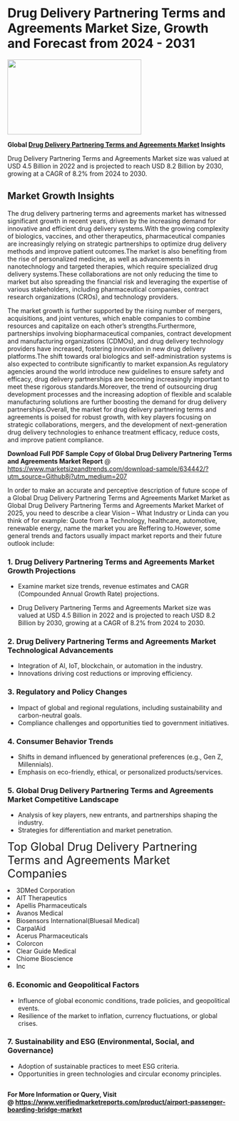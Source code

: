 <H1>Drug Delivery Partnering Terms and Agreements Market Size, Growth and Forecast from 2024 - 2031</H1><img class="aligncenter size-medium wp-image-584254" src="https://thirdeyenews.in/wp-content/uploads/2024/09/Global-Market-Research-300x168.jpeg" alt="" width="300" height="168" /><p><strong>Global&nbsp;<a href="https://www.marketsizeandtrends.com/download-sample/634442/?utm_source=Github8j?utm_medium=207">Drug Delivery Partnering Terms and Agreements Market</a> Insights</strong></p><p>Drug Delivery Partnering Terms and Agreements Market size was valued at USD 4.5 Billion in 2022 and is projected to reach USD 8.2 Billion by 2030, growing at a CAGR of 8.2% from 2024 to 2030.</p><p><h2>Market Growth Insights</h2> <p>The drug delivery partnering terms and agreements market has witnessed significant growth in recent years, driven by the increasing demand for innovative and efficient drug delivery systems.With the growing complexity of biologics, vaccines, and other therapeutics, pharmaceutical companies are increasingly relying on strategic partnerships to optimize drug delivery methods and improve patient outcomes.The market is also benefiting from the rise of personalized medicine, as well as advancements in nanotechnology and targeted therapies, which require specialized drug delivery systems.These collaborations are not only reducing the time to market but also spreading the financial risk and leveraging the expertise of various stakeholders, including pharmaceutical companies, contract research organizations (CROs), and technology providers. <p>The market growth is further supported by the rising number of mergers, acquisitions, and joint ventures, which enable companies to combine resources and capitalize on each other’s strengths.Furthermore, partnerships involving biopharmaceutical companies, contract development and manufacturing organizations (CDMOs), and drug delivery technology providers have increased, fostering innovation in new drug delivery platforms.The shift towards oral biologics and self-administration systems is also expected to contribute significantly to market expansion.As regulatory agencies around the world introduce new guidelines to ensure safety and efficacy, drug delivery partnerships are becoming increasingly important to meet these rigorous standards.Moreover, the trend of outsourcing drug development processes and the increasing adoption of flexible and scalable manufacturing solutions are further boosting the demand for drug delivery partnerships.Overall, the market for drug delivery partnering terms and agreements is poised for robust growth, with key players focusing on strategic collaborations, mergers, and the development of next-generation drug delivery technologies to enhance treatment efficacy, reduce costs, and improve patient compliance.</p><p><span class=""><strong>Download Full PDF Sample Copy of Global Drug Delivery Partnering Terms and Agreements Market Report</strong> @ <a href="https://www.marketsizeandtrends.com/download-sample/634442/?utm_source=Github8j?utm_medium=207" target="_blank">https://www.marketsizeandtrends.com/download-sample/634442/?utm_source=Github8j?utm_medium=207</a></span></p><p>In order to make an accurate and perceptive description of future scope of a Global&nbsp;Drug Delivery Partnering Terms and Agreements Market Market as Global&nbsp;Drug Delivery Partnering Terms and Agreements Market Market of 2025, you need to describe a clear Vision &ndash; What Industry or Linda can you think of for example: Quote from a Technology, healthcare, automotive, renewable energy, name the market you are Reffering to.However, some general trends and factors usually impact market reports and their future outlook include:</p><h3>1.&nbsp;<strong>Drug Delivery Partnering Terms and Agreements Market Growth Projections</strong></h3><ul><li>Examine market size trends, revenue estimates and CAGR (Compounded Annual Growth Rate) projections.</li><li><p>Drug Delivery Partnering Terms and Agreements Market size was valued at USD 4.5 Billion in 2022 and is projected to reach USD 8.2 Billion by 2030, growing at a CAGR of 8.2% from 2024 to 2030.</p></li></ul><h3>2.&nbsp;<strong>Drug Delivery Partnering Terms and Agreements Market Technological Advancements</strong></h3><ul><li>Integration of AI, IoT, blockchain, or automation in the industry.</li><li>Innovations driving cost reductions or improving efficiency.</li></ul><h3>3.&nbsp;<strong>Regulatory and Policy Changes</strong></h3><ul><li>Impact of global and regional regulations, including sustainability and carbon-neutral goals.</li><li>Compliance challenges and opportunities tied to government initiatives.</li></ul><h3>4.&nbsp;<strong>Consumer Behavior Trends</strong></h3><ul><li>Shifts in demand influenced by generational preferences (e.g., Gen Z, Millennials).</li><li>Emphasis on eco-friendly, ethical, or personalized products/services.</li></ul><h3>5.&nbsp;<strong>Global Drug Delivery Partnering Terms and Agreements Market Competitive Landscape</strong></h3><ul><li>Analysis of key players, new entrants, and partnerships shaping the industry.</li><li>Strategies for differentiation and market penetration.</li></ul><p data-pm-slice="1 1 []"><span style="color: inherit; font-family: inherit; font-size: 25px;">Top Global Drug Delivery Partnering Terms and Agreements Market Companies</span></p><div class="" data-test-id=""><p><li>3DMed Corporation</li><li> AIT Therapeutics</li><li> Apellis Pharmaceuticals</li><li> Avanos Medical</li><li> Biosensors International(Bluesail Medical)</li><li> CarpalAid</li><li> Acerus Pharmaceuticals</li><li> Colorcon</li><li> Clear Guide Medical</li><li> Chiome Bioscience</li><li> Inc</li></p></div><h3>6.&nbsp;<strong>Economic and Geopolitical Factors</strong></h3><ul><li>Influence of global economic conditions, trade policies, and geopolitical events.</li><li>Resilience of the market to inflation, currency fluctuations, or global crises.</li></ul><h3>7.&nbsp;<strong>Sustainability and ESG (Environmental, Social, and Governance)</strong></h3><ul><li>Adoption of sustainable practices to meet ESG criteria.</li><li>Opportunities in green technologies and circular economy principles.</li></ul><h2><strong style="font-size: 14px;">For More Information or Query, Visit @&nbsp;</strong><a style="background-color: #ffffff; font-size: 14px;" href="https://www.marketsizeandtrends.com/report/drug-delivery-partnering-terms-and-agreements-market/" target="_blank">https://www.verifiedmarketreports.com/product/airport-passenger-boarding-bridge-market</a></h2>